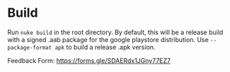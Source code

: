 # Build
Run `nuke build` in the root directory. By default, this will be a release build with a signed .aab package for the google playstore distribution.
Use `--package-format apk` to build a release .apk version.

Feedback Form: https://forms.gle/SDAERdx1JGny77EZ7
